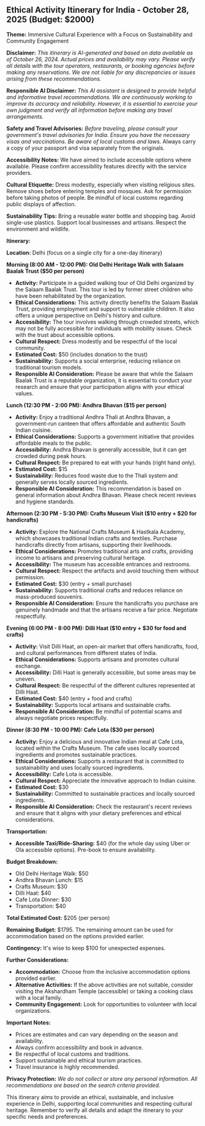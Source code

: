 ## Ethical Activity Itinerary for India - October 28, 2025 (Budget: $2000)

**Theme:** Immersive Cultural Experience with a Focus on Sustainability and Community Engagement

**Disclaimer:** *This itinerary is AI-generated and based on data available as of October 26, 2024. Actual prices and availability may vary. Please verify all details with the tour operators, restaurants, or booking agencies before making any reservations. We are not liable for any discrepancies or issues arising from these recommendations.*

**Responsible AI Disclaimer:** *This AI assistant is designed to provide helpful and informative travel recommendations. We are continuously working to improve its accuracy and reliability. However, it is essential to exercise your own judgment and verify all information before making any travel arrangements.*

**Safety and Travel Advisories:** *Before traveling, please consult your government's travel advisories for India. Ensure you have the necessary visas and vaccinations. Be aware of local customs and laws.* Always carry a copy of your passport and visa separately from the originals.

**Accessibility Notes:** We have aimed to include accessible options where available. Please confirm accessibility features directly with the service providers.

**Cultural Etiquette:** Dress modestly, especially when visiting religious sites. Remove shoes before entering temples and mosques. Ask for permission before taking photos of people. Be mindful of local customs regarding public displays of affection.

**Sustainability Tips:** Bring a reusable water bottle and shopping bag. Avoid single-use plastics. Support local businesses and artisans. Respect the environment and wildlife.

**Itinerary:**

**Location:** Delhi (focus on a single city for a one-day itinerary)

**Morning (8:00 AM - 12:00 PM): Old Delhi Heritage Walk with Salaam Baalak Trust ($50 per person)**

*   **Activity:** Participate in a guided walking tour of Old Delhi organized by the Salaam Baalak Trust. This tour is led by former street children who have been rehabilitated by the organization.
*   **Ethical Considerations:** This activity directly benefits the Salaam Baalak Trust, providing employment and support to vulnerable children. It also offers a unique perspective on Delhi's history and culture.
*   **Accessibility:** The tour involves walking through crowded streets, which may not be fully accessible for individuals with mobility issues. Check with the trust about accessible options.
*   **Cultural Respect:** Dress modestly and be respectful of the local community.
*   **Estimated Cost:** $50 (includes donation to the trust)
*   **Sustainability:** Supports a social enterprise, reducing reliance on traditional tourism models.
*   **Responsible AI Consideration:** Please be aware that while the Salaam Baalak Trust is a reputable organization, it is essential to conduct your research and ensure that your participation aligns with your ethical values.

**Lunch (12:30 PM - 2:00 PM): Andhra Bhavan ($15 per person)**

*   **Activity:** Enjoy a traditional Andhra Thali at Andhra Bhavan, a government-run canteen that offers affordable and authentic South Indian cuisine.
*   **Ethical Considerations:** Supports a government initiative that provides affordable meals to the public.
*   **Accessibility:** Andhra Bhavan is generally accessible, but it can get crowded during peak hours.
*   **Cultural Respect:** Be prepared to eat with your hands (right hand only).
*   **Estimated Cost:** $15
*   **Sustainability:** Reduces food waste due to the Thali system and generally serves locally sourced ingredients.
*   **Responsible AI Consideration:** This recommendation is based on general information about Andhra Bhavan. Please check recent reviews and hygiene standards.

**Afternoon (2:30 PM - 5:30 PM): Crafts Museum Visit ($10 entry + $20 for handicrafts)**

*   **Activity:** Explore the National Crafts Museum & Hastkala Academy, which showcases traditional Indian crafts and textiles. Purchase handicrafts directly from artisans, supporting their livelihoods.
*   **Ethical Considerations:** Promotes traditional arts and crafts, providing income to artisans and preserving cultural heritage.
*   **Accessibility:** The museum has accessible entrances and restrooms.
*   **Cultural Respect:** Respect the artifacts and avoid touching them without permission.
*   **Estimated Cost:** $30 (entry + small purchase)
*   **Sustainability:** Supports traditional crafts and reduces reliance on mass-produced souvenirs.
*    **Responsible AI Consideration:** Ensure the handicrafts you purchase are genuinely handmade and that the artisans receive a fair price. Negotiate respectfully.

**Evening (6:00 PM - 8:00 PM): Dilli Haat ($10 entry + $30 for food and crafts)**

*   **Activity:** Visit Dilli Haat, an open-air market that offers handicrafts, food, and cultural performances from different states of India.
*   **Ethical Considerations:** Supports artisans and promotes cultural exchange.
*   **Accessibility:** Dilli Haat is generally accessible, but some areas may be uneven.
*   **Cultural Respect:** Be respectful of the different cultures represented at Dilli Haat.
*   **Estimated Cost:** $40 (entry + food and crafts)
*   **Sustainability:** Supports local artisans and sustainable crafts.
*   **Responsible AI Consideration:** Be mindful of potential scams and always negotiate prices respectfully.

**Dinner (8:30 PM - 10:00 PM): Cafe Lota ($30 per person)**

*   **Activity:** Enjoy a delicious and innovative Indian meal at Cafe Lota, located within the Crafts Museum. The cafe uses locally sourced ingredients and promotes sustainable practices.
*   **Ethical Considerations:** Supports a restaurant that is committed to sustainability and uses locally sourced ingredients.
*   **Accessibility:** Cafe Lota is accessible.
*   **Cultural Respect:** Appreciate the innovative approach to Indian cuisine.
*   **Estimated Cost:** $30
*   **Sustainability:** Committed to sustainable practices and locally sourced ingredients.
*   **Responsible AI Consideration:** Check the restaurant's recent reviews and ensure that it aligns with your dietary preferences and ethical considerations.

**Transportation:**

*   **Accessible Taxi/Ride-Sharing:** $40 (for the whole day using Uber or Ola accessible options). Pre-book to ensure availability.

**Budget Breakdown:**

*   Old Delhi Heritage Walk: $50
*   Andhra Bhavan Lunch: $15
*   Crafts Museum: $30
*   Dilli Haat: $40
*   Cafe Lota Dinner: $30
*   Transportation: $40

**Total Estimated Cost:** $205 (per person)

**Remaining Budget:** $1795. The remaining amount can be used for accommodation based on the options provided earlier.

**Contingency:** It's wise to keep $100 for unexpected expenses.

**Further Considerations:**

*   **Accommodation:** Choose from the inclusive accommodation options provided earlier.
*   **Alternative Activities:** If the above activities are not suitable, consider visiting the Akshardham Temple (accessible) or taking a cooking class with a local family.
*   **Community Engagement:** Look for opportunities to volunteer with local organizations.

**Important Notes:**

*   Prices are estimates and can vary depending on the season and availability.
*   Always confirm accessibility and book in advance.
*   Be respectful of local customs and traditions.
*   Support sustainable and ethical tourism practices.
*   Travel insurance is highly recommended.

**Privacy Protection:** *We do not collect or store any personal information. All recommendations are based on the search criteria provided.*

This itinerary aims to provide an ethical, sustainable, and inclusive experience in Delhi, supporting local communities and respecting cultural heritage. Remember to verify all details and adapt the itinerary to your specific needs and preferences.
